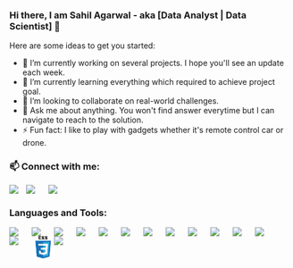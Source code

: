 ### Hi there, I am Sahil Agarwal - aka [Data Analyst | Data Scientist] 👋

<!-- 🤔 I’m looking for help with thinking......
**agarwalsahil2013/agarwalsahil2013** is a ✨ _special_ ✨ repository because its `README.md` (this file) appears on your GitHub profile. - 📫 -->

Here are some ideas to get you started:

- 🔭 I’m currently working on several projects. I hope you'll see an update each week.
- 🌱 I’m currently learning everything which required to achieve project goal. 
- 👯 I’m looking to collaborate on real-world challenges.
- 💬 Ask me about anything. You won't find answer everytime but I can navigate to reach to the solution.
- ⚡ Fun fact: I like to play with gadgets whether it's remote control car or drone. 

### 📫 Connect with me:
<a href="https://www.linkedin.com/in/sahil-agarwal-"><img align="left" width="30px" src="https://image.flaticon.com/icons/png/512/61/61109.png" /></a>
<a href=""><img align="left" width="40px" src="https://e7.pngegg.com/pngimages/340/745/png-clipart-computer-icons-white-instagram-icon-text-logo.png" /></a>
<a href=""><img align="left" width="30px" src="https://image.flaticon.com/icons/png/512/25/25231.png" /></a>

<br />

### Languages and Tools:

<img align="left" width="40px" src="https://i.pinimg.com/originals/8a/bc/4d/8abc4d98d9df0d8a9caa486fe1aa0ac5.png" />
<img align = "left" width="40px" src="https://cdn3.iconfinder.com/data/icons/logos-and-brands-adobe/512/267_Python-512.png" />
<img align="left" width="40px" src="https://cdn.iconscout.com/icon/free/png-512/postgresql-226047.png" />
<img align="left" width="40px" src="https://www.mysql.com/common/logos/logo-mysql-170x115.png" />
<img align="left" width="40px" src="https://cdn.worldvectorlogo.com/logos/tableau-software.svg" />
<img align="left" width="40px" src="https://www.automateexcel.com/excel/wp-content/uploads/2018/04/icon-shortcuts-sas.png" />
<img align="left" width="40px" src="https://img.icons8.com/ios/452/power-bi.png" />
<img align="left" width="40px" src="https://img.icons8.com/color/452/microsoft-excel-2019--v1.png" />
<img align="left" width="40px" src="https://miro.medium.com/max/955/1*sw2FPqCFcyPcUO1QGRfJ6w.png" />
<img align="left" width="40px" src="https://www.crummy.com/software/BeautifulSoup/bs3/10.1.jpg" />
<img align="left" width="40px" src="https://flask.palletsprojects.com/en/master/_static/flask-icon.png" />
<img align="left" width="40px" src="https://image.flaticon.com/icons/png/512/873/873120.png" />
<img align="left" width="40px" src="https://images.vexels.com/media/users/3/166383/isolated/preview/6024bc5746d7436c727825dc4fc23c22-html-programming-language-icon-by-vexels.png" />
<img align="left" width="40px" src="https://raw.githubusercontent.com/github/explore/6c6508f34230f0ac0d49e847a326429eefbfc030/topics/css/css.png" />
<img align="left" width="40px" src="https://upload.wikimedia.org/wikipedia/commons/thumb/3/3f/Git_icon.svg/1024px-Git_icon.svg.png" />
